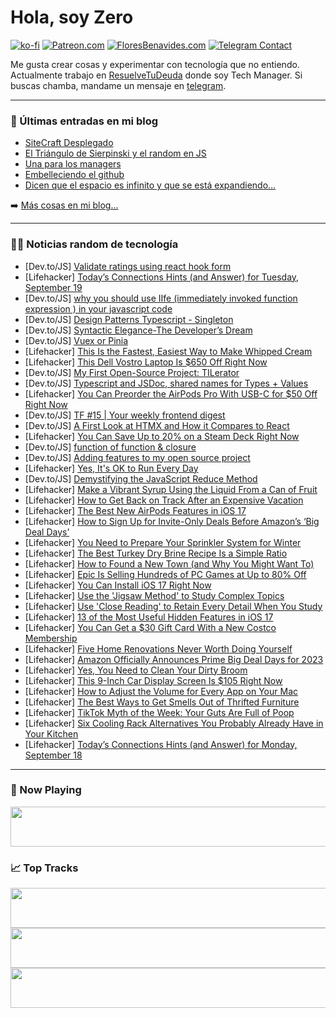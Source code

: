 # Hola, soy Zero

[![ko-fi](https://ko-fi.com/img/githubbutton_sm.svg)](https://ko-fi.com/J3J4N0LUK)
[![Patreon.com](https://img.shields.io/endpoint.svg?url=https%3A%2F%2Fshieldsio-patreon.vercel.app%2Fapi%3Fusername%3Dzerodragon%26type%3Dpatrons&style=for-the-badge)](https://patreon.com/zerodragon)
[![FloresBenavides.com](https://img.shields.io/website?down_message=oops&label=MiBlog&style=for-the-badge&up_message=online&url=https%3A%2F%2Ffloresbenavides.com)](https://floresbenavides.com)
[![Telegram Contact](https://img.shields.io/badge/escr%C3%ADbeme-ZeroDragon-%2326A5E4?style=for-the-badge&logo=telegram)](https://t.me/zerodragon)

Me gusta crear cosas y experimentar con tecnología que no entiendo.
Actualmente trabajo en [ResuelveTuDeuda](http://github.com/resuelve) donde soy Tech Manager.
Si buscas chamba, mandame un mensaje en [telegram](https://t.me/zerodragon).

---

### 📕 Últimas entradas en mi blog
<!-- BLOG-POST-LIST:START -->
- [SiteCraft Desplegado](https://floresbenavides.com/sitecraft-desplegado/)
- [El Triángulo de Sierpinski y el random en JS](https://floresbenavides.com/el-triangulo-de-sierpinski-y-el-random-en-js/)
- [Una para los managers](https://floresbenavides.com/una-para-los-managers/)
- [Embelleciendo el github](https://floresbenavides.com/embelleciendo-el-github/)
- [Dicen que el espacio es infinito y que se está expandiendo…](https://floresbenavides.com/dicen-que-el-espacio-es-infinito-y-que-se-esta-expandiendo/)
<!-- BLOG-POST-LIST:END -->

➡️ [Más cosas en mi blog...](https://floresbenavides.com)

---

### 👨‍💻 Noticias random de tecnología
<!-- TECH-POSTS:START -->
- [Dev.to/JS] [Validate ratings using react hook form](https://dev.to/mthtitumir/validate-ratings-using-react-hook-form-2k8o)
- [Lifehacker] [Today’s Connections Hints &lpar;and Answer&rpar; for Tuesday, September 19](https://lifehacker.com/connections-answer-today-september-19-2023-1850848448)
- [Dev.to/JS] [why you should use IIfe &lpar;immediately invoked function expression &rpar; in your javascript code](https://dev.to/ysyasin/why-you-should-use-iife-immediately-invoked-function-expression-in-your-javascript-code-285h)
- [Dev.to/JS] [Design Patterns Typescript - Singleton](https://dev.to/kevin-uehara/design-patterns-gof-typescript-singleton-5ac)
- [Dev.to/JS] [Syntactic Elegance-The Developer’s Dream](https://dev.to/jakemclelland/syntactic-elegance-the-developers-dream-329b)
- [Dev.to/JS] [Vuex or Pinia](https://dev.to/aditianand8/vuex-or-pinia-39m)
- [Lifehacker] [This Is the Fastest, Easiest Way to Make Whipped Cream](https://lifehacker.com/this-is-the-fastest-easiest-way-to-make-whipped-cream-1850850409)
- [Lifehacker] [This Dell Vostro Laptop Is $650 Off Right Now](https://lifehacker.com/this-dell-vostro-laptop-is-650-off-right-now-1850850485)
- [Dev.to/JS] [My First Open-Source Project: TILerator](https://dev.to/mismathh/my-first-open-source-project-tilerator-cjk)
- [Dev.to/JS] [Typescript and JSDoc, shared names for Types + Values](https://dev.to/shakyshane/typescript-and-jsdoc-shared-names-for-types-values-3a8l)
- [Lifehacker] [You Can Preorder the AirPods Pro With USB-C for $50 Off Right Now](https://lifehacker.com/you-can-preorder-the-airpods-pro-with-usb-c-for-50-off-1850850041)
- [Dev.to/JS] [TF #15 | Your weekly frontend digest](https://dev.to/tech_foutraque/tf-15-your-weekly-frontend-digest-20fh)
- [Dev.to/JS] [A First Look at HTMX and How it Compares to React](https://dev.to/builderio/a-first-look-at-htmx-and-how-it-compares-to-react-4jdl)
- [Lifehacker] [You Can Save Up to 20% on a Steam Deck Right Now](https://lifehacker.com/steam-deck-deals-september-2023-1850849982)
- [Dev.to/JS] [function of function &amp; closure](https://dev.to/horiyorrmi72/function-of-function-closure-56m2)
- [Dev.to/JS] [Adding features to my open source project](https://dev.to/soham-thaker/adding-features-to-my-open-source-project-4m8f)
- [Lifehacker] [Yes, It&#39;s OK to Run Every Day](https://lifehacker.com/is-it-okay-to-run-every-day-1835283015)
- [Dev.to/JS] [Demystifying the JavaScript Reduce Method](https://dev.to/rockrgrrl/demystifying-the-javascript-reduce-method-157n)
- [Lifehacker] [Make a Vibrant Syrup Using the Liquid From a Can of Fruit](https://lifehacker.com/make-a-vibrant-syrup-using-the-liquid-from-a-can-of-fru-1850850394)
- [Lifehacker] [How to Get Back on Track After an Expensive Vacation](https://lifehacker.com/how-to-get-back-on-track-after-an-expensive-vacation-1850849943)
- [Lifehacker] [The Best New AirPods Features in iOS 17](https://lifehacker.com/the-best-new-features-coming-to-your-airpods-1850510364)
- [Lifehacker] [How to Sign Up for Invite-Only Deals Before Amazon’s ‘Big Deal Days’](https://lifehacker.com/how-to-sign-up-for-invite-only-deals-before-amazon-s-b-1850849915)
- [Lifehacker] [You Need to Prepare Your Sprinkler System for Winter](https://lifehacker.com/winterize-your-sprinkler-system-1850849900)
- [Lifehacker] [The Best Turkey Dry Brine Recipe Is a Simple Ratio](https://lifehacker.com/this-is-how-much-salt-you-need-to-dry-brine-a-turkey-1849770121)
- [Lifehacker] [How to Found a New Town &lpar;and Why You Might Want To&rpar;](https://lifehacker.com/how-to-found-a-new-town-and-why-you-might-want-to-1850849371)
- [Lifehacker] [Epic Is Selling Hundreds of PC Games at Up to 80% Off](https://lifehacker.com/epic-is-selling-hundreds-of-pc-games-at-up-to-80-off-1850849532)
- [Lifehacker] [You Can Install iOS 17 Right Now](https://lifehacker.com/ios-17-release-date-and-features-1850828707)
- [Lifehacker] [Use the &#39;Jigsaw Method&#39; to Study Complex Topics](https://lifehacker.com/use-the-jigsaw-method-to-study-complex-topics-1850849174)
- [Lifehacker] [Use &#39;Close Reading&#39; to Retain Every Detail When You Study](https://lifehacker.com/use-close-reading-to-retain-every-detail-when-you-study-1850849002)
- [Lifehacker] [13 of the Most Useful Hidden Features in iOS 17](https://lifehacker.com/the-best-new-hidden-features-in-ios-17-1850670412)
- [Lifehacker] [You Can Get a $30 Gift Card With a New Costco Membership](https://lifehacker.com/you-can-get-a-30-gift-card-with-a-new-costco-membershi-1850849083)
- [Lifehacker] [Five Home Renovations Never Worth Doing Yourself](https://lifehacker.com/five-home-renovations-never-worth-doing-yourself-1850848046)
- [Lifehacker] [Amazon Officially Announces Prime Big Deal Days for 2023](https://lifehacker.com/amazon-officially-announces-prime-big-deal-days-for-202-1850848692)
- [Lifehacker] [Yes, You Need to Clean Your Dirty Broom](https://lifehacker.com/yes-you-need-to-clean-your-dirty-broom-1849701048)
- [Lifehacker] [This 9-Inch Car Display Screen Is $105 Right Now](https://lifehacker.com/this-9-inch-car-display-screen-is-105-right-now-1850842490)
- [Lifehacker] [How to Adjust the Volume for Every App on Your Mac](https://lifehacker.com/how-to-individually-control-audio-volume-for-every-app-1847455401)
- [Lifehacker] [The Best Ways to Get Smells Out of Thrifted Furniture](https://lifehacker.com/the-best-ways-to-get-smells-out-of-thrifted-furniture-1850847872)
- [Lifehacker] [TikTok Myth of the Week: Your Guts Are Full of Poop](https://lifehacker.com/tiktok-gut-health-trend-1850844490)
- [Lifehacker] [Six Cooling Rack Alternatives You Probably Already Have in Your Kitchen](https://lifehacker.com/cooling-rack-alternatives-1850844031)
- [Lifehacker] [Today’s Connections Hints &lpar;and Answer&rpar; for Monday, September 18](https://lifehacker.com/connections-answer-today-september-18-2023-1850842534)<!-- TECH-POSTS:END -->

---

### 🎵 Now Playing
<a href="https://spotify-now-playing-dun.vercel.app/now-playing?open"><img src="https://spotify-now-playing-dun.vercel.app/now-playing" width="540" height="64"></a>

### 📈 Top Tracks
<a href="https://spotify-now-playing-dun.vercel.app/top-tracks?i=1&open"><img src="https://spotify-now-playing-dun.vercel.app/top-tracks?i=1" width="540" height="64"></a>
<a href="https://spotify-now-playing-dun.vercel.app/top-tracks?i=2&open"><img src="https://spotify-now-playing-dun.vercel.app/top-tracks?i=2" width="540" height="64"></a>
<a href="https://spotify-now-playing-dun.vercel.app/top-tracks?i=3&open"><img src="https://spotify-now-playing-dun.vercel.app/top-tracks?i=3" width="540" height="64"></a>
